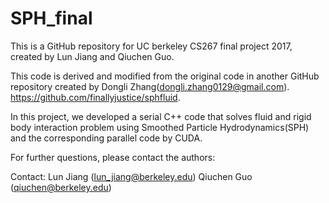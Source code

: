 # SPH_final

This is a GitHub repository for UC berkeley CS267 final project 2017, created by Lun Jiang and Qiuchen Guo. 

This code is derived and modified from the original code in another GitHub repository created by Dongli Zhang(dongli.zhang0129@gmail.com).
https://github.com/finallyjustice/sphfluid.

In this project, we developed a serial C++ code that solves fluid and rigid body interaction problem using Smoothed Particle Hydrodynamics(SPH) and the corresponding parallel code by CUDA.

For further questions, please contact the authors:

Contact: Lun Jiang (lun_jiang@berkeley.edu)
	       Qiuchen Guo (qiuchen@berkeley.edu)

